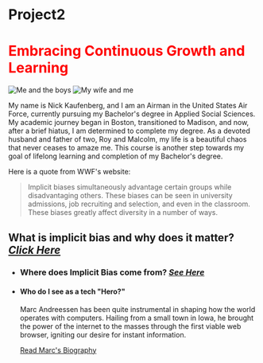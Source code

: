 # Project2
<!DOCTYPE html>
<html lang="en">
<head>
<meta charset="UTF-8">
<title>Nick Kaufenberg and his project webpage for LIS500 at the University of Wisconsin-Madison</title>
</head>
<body>
<h1 style="color:red">Embracing Continuous Growth and Learning</h1>
<!-- Add a more descriptive image path -->
<img src="path_to_your_image_on_the_web" alt="Me and the boys">
<img src="path_to_another_image_on_the_web" alt="My wife and me">

<p>My name is Nick Kaufenberg, and I am an Airman in the United States Air Force, currently pursuing my Bachelor's degree in Applied Social Sciences. My academic journey began in Boston, transitioned to Madison, and now, after a brief hiatus, I am determined to complete my degree. As a devoted husband and father of two, Roy and Malcolm, my life is a beautiful chaos that never ceases to amaze me. This course is another step towards my goal of lifelong learning and completion of my Bachelor's degree.</p>
  <p>Here is a quote from WWF's website:</p>
<blockquote cite="https://diversity.ncsu.edu/news/2019/09/13/why-we-must-understand-and-address-implicit-bias-2/">
  Implicit biases simultaneously advantage certain groups while disadvantaging others. These biases can be seen in university admissions, job recruiting and selection, and even in the classroom. These biases greatly affect diversity in a number of ways.
</blockquote>

<h2>What is implicit bias and why does it matter?
  <a href="https://www.continu.com/blog/implicit-bias-training" target="_blank"><i>Click Here</i></a>
</h2>

<ul>
  <li><h3>Where does Implicit Bias come from? <a href="https://www.aft.org/ae/winter2015-2016/staats" target="_blank"><i>See Here</i></a></h3></li>
  <li><h4>Who do I see as a tech "Hero?"</h4>
    <p>Marc Andreessen has been quite instrumental in shaping how the world operates with computers. Hailing from a small town in Iowa, he brought the power of the internet to the masses through the first viable web browser, igniting our desire for instant information.</p>
    <a href="https://www.britannica.com/biography/Marc-Andreessen" target="_blank">Read Marc's Biography</a>
  </li>
</ul>


<body>
</html>
